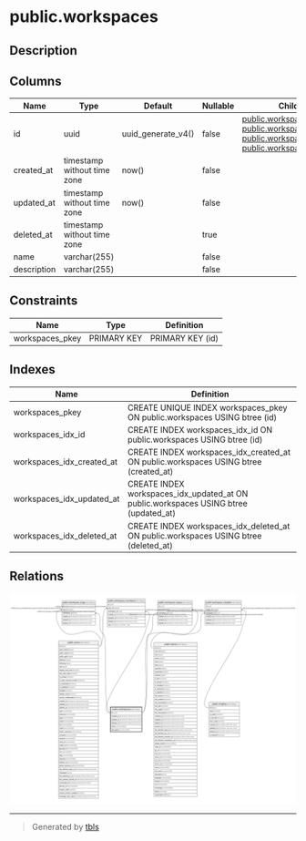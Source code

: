 # public.workspaces

## Description

## Columns

| Name        | Type                        | Default            | Nullable | Children                                                                                                                                                                                                                | Parents | Comment |
| ----------- | --------------------------- | ------------------ | -------- | ----------------------------------------------------------------------------------------------------------------------------------------------------------------------------------------------------------------------- | ------- | ------- |
| id          | uuid                        | uuid_generate_v4() | false    | [public.workspace_members](public.workspace_members.md) [public.workspace_orgs](public.workspace_orgs.md) [public.workspace_repos](public.workspace_repos.md) [public.workspace_insights](public.workspace_insights.md) |         |         |
| created_at  | timestamp without time zone | now()              | false    |                                                                                                                                                                                                                         |         |         |
| updated_at  | timestamp without time zone | now()              | false    |                                                                                                                                                                                                                         |         |         |
| deleted_at  | timestamp without time zone |                    | true     |                                                                                                                                                                                                                         |         |         |
| name        | varchar(255)                |                    | false    |                                                                                                                                                                                                                         |         |         |
| description | varchar(255)                |                    | false    |                                                                                                                                                                                                                         |         |         |

## Constraints

| Name            | Type        | Definition       |
| --------------- | ----------- | ---------------- |
| workspaces_pkey | PRIMARY KEY | PRIMARY KEY (id) |

## Indexes

| Name                      | Definition                                                                           |
| ------------------------- | ------------------------------------------------------------------------------------ |
| workspaces_pkey           | CREATE UNIQUE INDEX workspaces_pkey ON public.workspaces USING btree (id)            |
| workspaces_idx_id         | CREATE INDEX workspaces_idx_id ON public.workspaces USING btree (id)                 |
| workspaces_idx_created_at | CREATE INDEX workspaces_idx_created_at ON public.workspaces USING btree (created_at) |
| workspaces_idx_updated_at | CREATE INDEX workspaces_idx_updated_at ON public.workspaces USING btree (updated_at) |
| workspaces_idx_deleted_at | CREATE INDEX workspaces_idx_deleted_at ON public.workspaces USING btree (deleted_at) |

## Relations

![er](public.workspaces.svg)

---

> Generated by [tbls](https://github.com/k1LoW/tbls)
